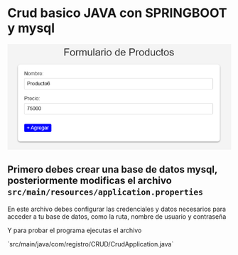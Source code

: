 # Crud basico JAVA con SPRINGBOOT y mysql
![alt text](image.png)

## Primero debes crear una base de datos mysql, posteriormente modificas el archivo `src/main/resources/application.properties`
<p>En este archivo debes configurar las credenciales y datos necesarios para acceder a tu base de datos, como la ruta, nombre de usuario y contraseña</p>

<p>Y para probar el programa ejecutas el archivo </p> `src/main/java/com/registro/CRUD/CrudApplication.java`